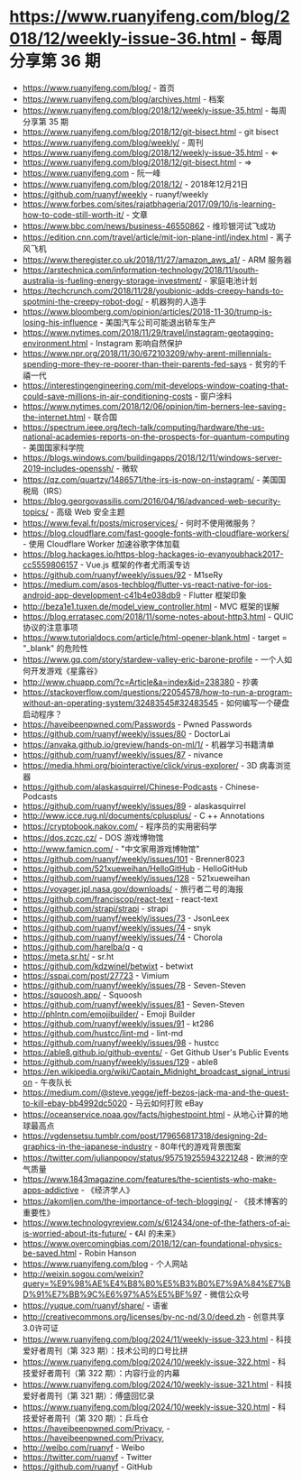 # https://www.ruanyifeng.com/blog/2018/12/weekly-issue-36.html - 每周分享第 36 期

- https://www.ruanyifeng.com/blog/ - 首页
- https://www.ruanyifeng.com/blog/archives.html - 档案
- https://www.ruanyifeng.com/blog/2018/12/weekly-issue-35.html - 每周分享第 35 期
- https://www.ruanyifeng.com/blog/2018/12/git-bisect.html - git bisect
- https://www.ruanyifeng.com/blog/weekly/ - 周刊
- https://www.ruanyifeng.com/blog/2018/12/weekly-issue-35.html - ⇐
- https://www.ruanyifeng.com/blog/2018/12/git-bisect.html - ⇒
- https://www.ruanyifeng.com - 阮一峰
- https://www.ruanyifeng.com/blog/2018/12/ - 2018年12月21日
- https://github.com/ruanyf/weekly - ruanyf/weekly
- https://www.forbes.com/sites/rajatbhageria/2017/09/10/is-learning-how-to-code-still-worth-it/ - 文章
- https://www.bbc.com/news/business-46550862 - 维珍银河试飞成功
- https://edition.cnn.com/travel/article/mit-ion-plane-intl/index.html - 离子风飞机
- https://www.theregister.co.uk/2018/11/27/amazon_aws_a1/ - ARM 服务器
- https://arstechnica.com/information-technology/2018/11/south-australia-is-fueling-energy-storage-investment/ - 家庭电池计划
- https://techcrunch.com/2018/11/28/youbionic-adds-creepy-hands-to-spotmini-the-creepy-robot-dog/ - 机器狗的人造手
- https://www.bloomberg.com/opinion/articles/2018-11-30/trump-is-losing-his-influence - 美国汽车公司可能退出轿车生产
- https://www.nytimes.com/2018/11/29/travel/instagram-geotagging-environment.html - Instagram 影响自然保护
- https://www.npr.org/2018/11/30/672103209/why-arent-millennials-spending-more-they-re-poorer-than-their-parents-fed-says - 贫穷的千禧一代
- https://interestingengineering.com/mit-develops-window-coating-that-could-save-millions-in-air-conditioning-costs - 窗户涂料
- https://www.nytimes.com/2018/12/06/opinion/tim-berners-lee-saving-the-internet.html - 联合国
- https://spectrum.ieee.org/tech-talk/computing/hardware/the-us-national-academies-reports-on-the-prospects-for-quantum-computing - 美国国家科学院
- https://blogs.windows.com/buildingapps/2018/12/11/windows-server-2019-includes-openssh/ - 微软
- https://qz.com/quartzy/1486571/the-irs-is-now-on-instagram/ - 美国国税局（IRS）
- https://blog.georgovassilis.com/2016/04/16/advanced-web-security-topics/ - 高级 Web 安全主题
- https://www.feval.fr/posts/microservices/ - 何时不使用微服务？
- https://blog.cloudflare.com/fast-google-fonts-with-cloudflare-workers/ - 使用 Cloudflare Worker 加速谷歌字体加载
- https://blog.hackages.io/https-blog-hackages-io-evanyoubhack2017-cc5559806157 - Vue.js 框架的作者尤雨溪专访
- https://github.com/ruanyf/weekly/issues/92 - M1seRy
- https://medium.com/asos-techblog/flutter-vs-react-native-for-ios-android-app-development-c41b4e038db9 - Flutter 框架印象
- http://beza1e1.tuxen.de/model_view_controller.html - MVC 框架的误解
- https://blog.erratasec.com/2018/11/some-notes-about-http3.html - QUIC 协议的注意事项
- https://www.tutorialdocs.com/article/html-opener-blank.html - target = "_blank" 的危险性
- https://www.gq.com/story/stardew-valley-eric-barone-profile - 一个人如何开发游戏《星露谷》
- http://www.chuapp.com/?c=Article&a=index&id=238380 - 抄袭
- https://stackoverflow.com/questions/22054578/how-to-run-a-program-without-an-operating-system/32483545#32483545 - 如何编写一个硬盘启动程序？
- https://haveibeenpwned.com/Passwords - Pwned Passwords
- https://github.com/ruanyf/weekly/issues/80 - DoctorLai
- https://anvaka.github.io/greview/hands-on-ml/1/ - 机器学习书籍清单
- https://github.com/ruanyf/weekly/issues/87 - nivance
- https://media.hhmi.org/biointeractive/click/virus-explorer/ - 3D 病毒浏览器
- https://github.com/alaskasquirrel/Chinese-Podcasts - Chinese-Podcasts
- https://github.com/ruanyf/weekly/issues/89 - alaskasquirrel
- http://www.icce.rug.nl/documents/cplusplus/ - C ++ Annotations
- https://cryptobook.nakov.com/ - 程序员的实用密码学
- https://dos.zczc.cz/ - DOS 游戏博物馆
- http://www.famicn.com/ - "中文家用游戏博物馆"
- https://github.com/ruanyf/weekly/issues/101 - Brenner8023
- https://github.com/521xueweihan/HelloGitHub - HelloGitHub
- https://github.com/ruanyf/weekly/issues/128 - 521xueweihan
- https://voyager.jpl.nasa.gov/downloads/ - 旅行者二号的海报
- https://github.com/franciscop/react-text - react-text
- https://github.com/strapi/strapi - strapi
- https://github.com/ruanyf/weekly/issues/73 - JsonLeex
- https://github.com/ruanyf/weekly/issues/74 - snyk
- https://github.com/ruanyf/weekly/issues/74 - Chorola
- https://github.com/harelba/q - q
- https://meta.sr.ht/ - sr.ht
- https://github.com/kdzwinel/betwixt - betwixt
- https://sspai.com/post/27723 - Vimium
- https://github.com/ruanyf/weekly/issues/78 - Seven-Steven
- https://squoosh.app/ - Squoosh
- https://github.com/ruanyf/weekly/issues/81 - Seven-Steven
- http://phlntn.com/emojibuilder/ - Emoji Builder
- https://github.com/ruanyf/weekly/issues/91 - kt286
- https://github.com/hustcc/lint-md - lint-md
- https://github.com/ruanyf/weekly/issues/98 - hustcc
- https://able8.github.io/github-events/ - Get Github User's Public Events
- https://github.com/ruanyf/weekly/issues/129 - able8
- https://en.wikipedia.org/wiki/Captain_Midnight_broadcast_signal_intrusion - 午夜队长
- https://medium.com/@steve.yegge/jeff-bezos-jack-ma-and-the-quest-to-kill-ebay-bb4992dc5020 - 马云如何打败 eBay
- https://oceanservice.noaa.gov/facts/highestpoint.html - 从地心计算的地球最高点
- https://vgdensetsu.tumblr.com/post/179656817318/designing-2d-graphics-in-the-japanese-industry - 80年代的游戏背景图案
- https://twitter.com/julianpopov/status/957519255943221248 - 欧洲的空气质量
- https://www.1843magazine.com/features/the-scientists-who-make-apps-addictive - 《经济学人》
- https://akomljen.com/the-importance-of-tech-blogging/ - 《技术博客的重要性》
- https://www.technologyreview.com/s/612434/one-of-the-fathers-of-ai-is-worried-about-its-future/ - 《AI 的未来》
- https://www.overcomingbias.com/2018/12/can-foundational-physics-be-saved.html - Robin Hanson
- https://www.ruanyifeng.com/blog - 个人网站
- http://weixin.sogou.com/weixin?query=%E9%98%AE%E4%B8%80%E5%B3%B0%E7%9A%84%E7%BD%91%E7%BB%9C%E6%97%A5%E5%BF%97 - 微信公众号
- https://yuque.com/ruanyf/share/ - 语雀
- http://creativecommons.org/licenses/by-nc-nd/3.0/deed.zh - 创意共享3.0许可证
- https://www.ruanyifeng.com/blog/2024/11/weekly-issue-323.html - 科技爱好者周刊（第 323 期）：技术公司的口号比拼
- https://www.ruanyifeng.com/blog/2024/10/weekly-issue-322.html - 科技爱好者周刊（第 322 期）：内容行业的内幕
- https://www.ruanyifeng.com/blog/2024/10/weekly-issue-321.html - 科技爱好者周刊（第 321 期）：傅盛回忆录
- https://www.ruanyifeng.com/blog/2024/10/weekly-issue-320.html - 科技爱好者周刊（第 320 期）：乒乓仓
- https://haveibeenpwned.com/Privacy, - https://haveibeenpwned.com/Privacy,
- http://weibo.com/ruanyf - Weibo
- https://twitter.com/ruanyf - Twitter
- https://github.com/ruanyf - GitHub